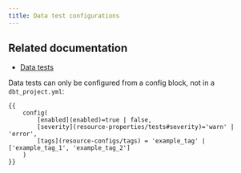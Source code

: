 ```yaml
---
title: Data test configurations
---
```

## Related documentation
* [Data tests](building-a-dbt-project/tests#data-tests)

Data tests can only be configured from a config block, not in a `dbt_project.yml`:


<File name='tests/<filename>.sql'>

```jinja
{{
    config(
        [enabled](enabled)=true | false,
        [severity](resource-properties/tests#severity)='warn' | 'error',
        [tags](resource-configs/tags) = 'example_tag' | ['example_tag_1', 'example_tag_2']
    )
}}
```

</File>
